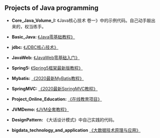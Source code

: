 ## Projects of Java programming

- **Core_Java_Volume_I:** 《Java核心技术 卷一》中的示例代码。自己动手敲出来的，权当练手。

- **Basic_Java:** [《Java零基础教程》](https://www.bilibili.com/video/BV1Kb411W75N)
  
- **jdbc:** [《JDBC核心技术》](https://www.bilibili.com/video/BV1eJ411c7rf)

- **JavaWeb:** [《JavaWeb零基础入门》](https://www.bilibili.com/video/BV1Y7411K7zz)

- **Spring5:** [《Spring5框架最新版教程》](https://www.bilibili.com/video/BV1Vf4y127N5)

- **Mybatis:** [《2020最新MyBatis教程》](https://www.bilibili.com/video/BV185411s7Ry)

- **SpringMVC:** [《2020最新SpringMVC教程》](https://www.bilibili.com/video/BV1sk4y167pD)

- **Project_Online_Education:** [《在线教育项目》](https://www.bilibili.com/video/BV1dQ4y1A75e)

- **JVMDemo:** [《JVM全套教程》](https://www.bilibili.com/video/BV1PJ411n7xZ)

- **DesignPattern:** 《大话设计模式》中自己实践的代码。

- **bigdata_technology_and_application** [《大数据技术原理与应用》](https://www.icourse163.org/learn/XMU-1002335004?tid=1460162442#/learn/announce)